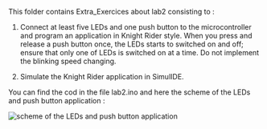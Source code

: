 This folder contains Extra_Exercices about lab2 consisting to :

1.  Connect at least five LEDs and one push button to the microcontroller and program an application in Knight Rider style. 
When you press and release a push button once, the LEDs starts to switched on and off; ensure that only one of LEDs is switched on at a time. 
Do not implement the blinking speed changing.

2.  Simulate the Knight Rider application in SimulIDE.


You can find the cod in the file lab2.ino and here the scheme of the LEDs and push button application :


![scheme of the LEDs and push button application]()
 
